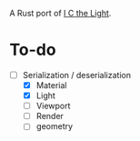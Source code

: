 A Rust port of [I C the Light][i-c-the-light].

# To-do

- [ ] Serialization / deserialization
  - [x] Material
  - [x] Light
  - [ ] Viewport
  - [ ] Render
  - [ ] geometry

[i-c-the-light]: https://github.com/9999years/i-c-the-light
